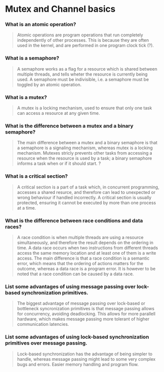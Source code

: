 # Mutex and Channel basics

### What is an atomic operation?
> Atomic operations are program operations that run completely independently of other processes. This is because they are often used in the kernel, and are performed in one program clock tick (?).

### What is a semaphore?
> A semaphore works as a flag for a resource which is shared between multiple threads, and tells wheter the resource is currently being used. A semaphore must be indivisible, i.e. a semaphore must be toggled by an atomic operation.

### What is a mutex?
> A mutex is a locking mechanism, used to ensure that only one task can access a resource at any given time.

### What is the difference between a mutex and a binary semaphore?
> The main difference between a mutex and a binary semaphore is that a semaphore is a signaling mechanism, whereas mutex is a locking mechanism. Mutexes stricly prevents other tasks from accessing a resource when the resource is used by a task; a binary semaphore informs a task when or if it should start. ?

### What is a critical section?
> A critical section is a part of a task which, in concurrent programming, accesses a shared resurce, and therefore can lead to unexpected or wrong behaviour if handled incorrectly. A critical section is usually protected, ensuring it cannot be executed by more than one process at a time.

### What is the difference between race conditions and data races?
> A race condition is when multiple threads are using a resource simultaneously, and therefore the result depends on the ordering in time. A data race occurs when two instructions from different threads access the same memory location and at least one of them is a write access. The main difference is that a race condition is a semantic error, which means that the ordering of actions matters for the outcome, whereas a data race is a program error. It is however to be noted that a race condition can be caused by a data race.

### List some advantages of using message passing over lock-based synchronization primitives.
> The biggest advantage of message passing over lock-based or bottleneck syncronization primitives is that message passing allows for concurrency, avoiding deadlocking. This allows for more parallell hardware, which makes message passing more tolerant of higher communication latencies.

### List some advantages of using lock-based synchronization primitives over message passing.
> Lock-based synchronization has the advantage of being simpler to handle, whereas message passing might lead to some very complex bugs and errors. Easier memory handling and program flow.
